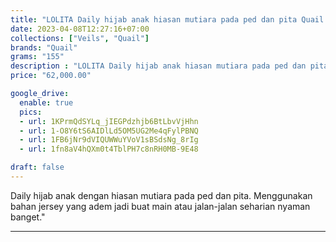 ```yaml
---
title: "LOLITA Daily hijab anak hiasan mutiara pada ped dan pita Quail Hijab bahan jersey"
date: 2023-04-08T12:27:16+07:00
collections: ["Veils", "Quail"]
brands: "Quail"
grams: "155"
description : "LOLITA Daily hijab anak hiasan mutiara pada ped dan pita Quail Hijab bahan jersey"
price: "62,000.00"

google_drive:
  enable: true
  pics:
  - url: 1KPrmQdSYLq_jIEGPdzhjb6BtLbvVjHhn
  - url: 1-O8Y6tS6AIDlLd5OM5UG2Me4qFylPBNQ
  - url: 1FB6jNr9dVIQUWWuYVoV1sBSdsNg_8rIg
  - url: 1fn8aV4hQXm0t4TblPH7c8nRH0MB-9E48

draft: false
---
```


Daily hijab anak dengan hiasan mutiara pada ped dan pita. Menggunakan bahan jersey yang adem jadi buat main atau jalan-jalan seharian nyaman banget."

----------    
 
